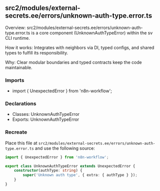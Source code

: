 ## src2/modules/external-secrets.ee/errors/unknown-auth-type.error.ts

Overview: src2/modules/external-secrets.ee/errors/unknown-auth-type.error.ts is a core component (UnknownAuthTypeError) within the sv CLI runtime.

How it works: Integrates with neighbors via DI, typed configs, and shared types to fulfill its responsibility.

Why: Clear modular boundaries and typed contracts keep the code maintainable.

### Imports

- import { UnexpectedError } from 'n8n-workflow';

### Declarations

- Classes: UnknownAuthTypeError
- Exports: UnknownAuthTypeError

### Recreate

Place this file at `src2/modules/external-secrets.ee/errors/unknown-auth-type.error.ts` and use the following source:

```ts
import { UnexpectedError } from 'n8n-workflow';

export class UnknownAuthTypeError extends UnexpectedError {
	constructor(authType: string) {
		super('Unknown auth type', { extra: { authType } });
	}
}

```
